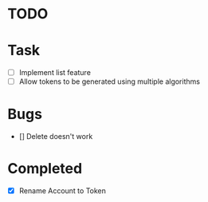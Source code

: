 # TODO

# Task

- [ ] Implement list feature
- [ ] Allow tokens to be generated using multiple algorithms

# Bugs

- [] Delete doesn't work

# Completed

- [x] Rename Account to Token
